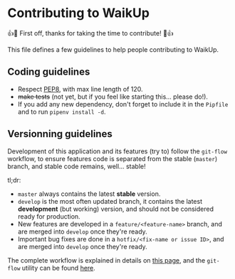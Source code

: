 # Contributing to WaikUp
:+1::tada: First off, thanks for taking the time to contribute! :tada::+1:

This file defines a few guidelines to help people contributing to WaikUp.

## Coding guidelines
* Respect [PEP8](https://pep8.org/), with max line length of 120.
* ~~make tests~~ (not yet, but if you feel like starting this... please do!).
* If you add any new dependency, don't forget to include it in the `Pipfile`
and to run `pipenv install -d`.

## Versionning guidelines
Development of this application and its features (try to) follow the `git-flow` workflow,
to ensure features code is separated from the stable (`master`) branch, and stable code
remains, well... stable!

tl;dr:
* `master` always contains the latest **stable** version.
* `develop` is the most often updated branch, it contains the latest **development**
(but working) version, and should not be considered ready for production.
* New features are developed in a `feature/<feature-name>` branch, and are merged into
`develop` once they're ready.
* Important bug fixes are done in a `hotfix/<fix-name or issue ID>`, and are merged into
`develop` once they're ready.

The complete workflow is explained in details on
[this page](http://nvie.com/posts/a-successful-git-branching-model/), and the `git-flow` 
utility can be found [here](https://github.com/nvie/gitflow).
